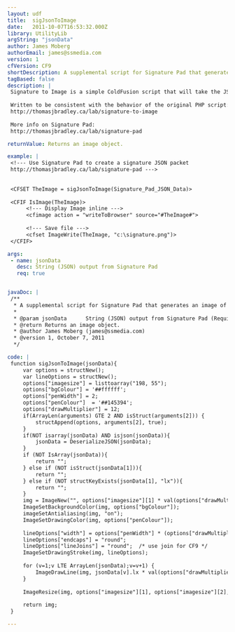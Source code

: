 ```yaml
---
layout: udf
title:  sigJsonToImage
date:   2011-10-07T16:53:32.000Z
library: UtilityLib
argString: "jsonData"
author: James Moberg
authorEmail: james@ssmedia.com
version: 1
cfVersion: CF9
shortDescription: A supplemental script for Signature Pad that generates an image of the signature's JSON output server-side.
tagBased: false
description: |
 Signature to Image is a simple ColdFusion script that will take the JSON output of Signature Pad (jQuery/HTML5 canvas-based signature pad) and generate an image object to be saved or displayed inline.  (Useful when adding signatures via CFDocument since it doesn't render canvas elements.)
 
 Written to be consistent with the behavior of the original PHP script:
 http://thomasjbradley.ca/lab/signature-to-image
 
 More info on Signature Pad:
 http://thomasjbradley.ca/lab/signature-pad

returnValue: Returns an image object.

example: |
 <!--- Use Signature Pad to create a signature JSON packet
 http://thomasjbradley.ca/lab/signature-pad --->
 
 
 <CFSET TheImage = sigJsonToImage(Signature_Pad_JSON_Data)>
 
 <CFIF IsImage(TheImage)>
      <!--- Display Image inline --->
      <cfimage action = "writeToBrowser" source="#TheImage#">
 
      <!--- Save file --->
      <cfset ImageWrite(TheImage, "c:\signature.png")>
 </CFIF>

args:
 - name: jsonData
   desc: String (JSON) output from Signature Pad
   req: true


javaDoc: |
 /**
  * A supplemental script for Signature Pad that generates an image of the signature's JSON output server-side.
  * 
  * @param jsonData      String (JSON) output from Signature Pad (Required)
  * @return Returns an image object. 
  * @author James Moberg (james@ssmedia.com) 
  * @version 1, October 7, 2011 
  */

code: |
 function sigJsonToImage(jsonData){
     var options = structNew();
     var lineOptions = structNew();
     options["imagesize"] = listtoarray("198, 55");
     options["bgColour"] = '##ffffff';
     options["penWidth"] = 2;
     options["penColour"]  = '##145394';
     options["drawMultiplier"] = 12;
     if(ArrayLen(arguments) GTE 2 AND isStruct(arguments[2])) {
         structAppend(options, arguments[2], true);
     }
     if(NOT isarray(jsonData) AND isjson(jsonData)){
         jsonData = DeserializeJSON(jsonData);
     }
     if (NOT IsArray(jsonData)){
         return "";
     } else if (NOT isStruct(jsonData[1])){
         return "";
     } else if (NOT structKeyExists(jsonData[1], "lx")){
         return "";
     }
     img = ImageNew("", options["imagesize"][1] * val(options["drawMultiplier"]), options["imagesize"][2] * val(options["drawMultiplier"]), "ARGB");
     ImageSetBackgroundColor(img, options["bgColour"]);
     imageSetAntialiasing(img, "on");
     ImageSetDrawingColor(img, options["penColour"]);
         
     lineOptions["width"] = options["penWidth"] * (options["drawMultiplier"] / 2);
     lineOptions["endcaps"] = "round";
     lineOptions["lineJoins"] = "round";  /* use join for CF9 */
     ImageSetDrawingStroke(img, lineOptions);
 
     for (v=1;v LTE ArrayLen(jsonData);v=v+1) {
         ImageDrawLine(img, jsonData[v].lx * val(options["drawMultiplier"]), jsonData[v].ly * val(options["drawMultiplier"]), jsonData[v].mx * val(options["drawMultiplier"]), jsonData[v].my * val(options["drawMultiplier"]));
     }
 
     ImageResize(img, options["imagesize"][1], options["imagesize"][2], "highPerformance");
 
     return img;
 }

---
```


